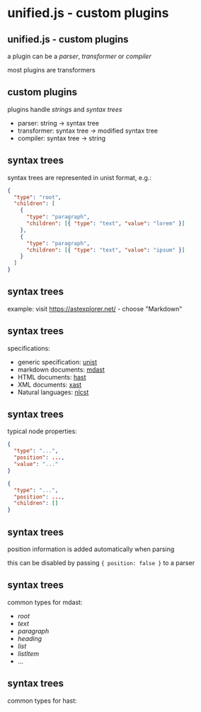 # unified.js - custom plugins

## unified.js - custom plugins

a plugin can be a _parser_, _transformer_ or _compiler_

most plugins are transformers

## custom plugins

plugins handle _strings_ and _syntax trees_

- parser: string → syntax tree
- transformer: syntax tree → modified syntax tree
- compiler: syntax tree → string

## syntax trees

syntax trees are represented in unist format, e.g.:

```json
{
  "type": "root",
  "children": [
    {
      "type": "paragraph",
      "children": [{ "type": "text", "value": "lorem" }]
    },
    {
      "type": "paragraph",
      "children": [{ "type": "text", "value": "ipsum" }]
    }
  ]
}
```

## syntax trees

example: visit https://astexplorer.net/ - choose "Markdown"

## syntax trees

specifications:

- generic specification: [unist](https://github.com/syntax-tree/unist)
- markdown documents: [mdast](https://github.com/syntax-tree/mdast)
- HTML documents: [hast](https://github.com/syntax-tree/hast)
- XML documents: [xast](https://github.com/syntax-tree/xast)
- Natural languages: [nlcst](https://github.com/syntax-tree/nlcst)

## syntax trees

typical node properties:

```json
{
  "type": "...",
  "position": ...,
  "value": "..."
}
```

```json
{
  "type": "...",
  "position": ...,
  "children": []
}
```

## syntax trees

position information is added automatically when parsing

this can be disabled by passing `{ position: false }` to a parser

## syntax trees

common types for mdast:

- _root_
- _text_
- _paragraph_
- _heading_
- _list_
- _listItem_
- ...

## syntax trees

common types for hast:
